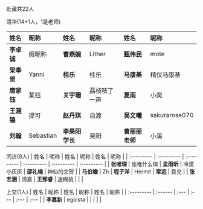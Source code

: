 赴藏共22人

清华(14+1人，1是老师)

| 姓名       | 昵称      | 姓名           | 昵称         | 姓名           | 昵称          |
| :--------- | :-------- | :------------- | :----------- | :------------- | :------------ |
| **李卓诚** | 假昵称    | **曹燕婉**     | Lither       | **甄伟民**     | mote          |
| **梁奉贺** | Yanni     | **桂乐**       | 桂乐         | **马康基**     | 精仪马康基    |
| **唐家钰** | 某钰      | **关宇珊**     | 荔枝吱了一声 | **夏雨**       | 小奕          |
| **王涵锦** | 提可      | **赵丹琪**     | 自渡         | **吴文曦**     | sakurarose070 |
| **刘翰**   | Sebastian | **李昊阳学长** | 昊阳         | **曹丽丽老师** | 小溪          |

同济(8人)
| 姓名       | 昵称       | 姓名       | 昵称       | 姓名       | 昵称       |
| :--------- | :--------- | :--------- | :--------- | :--------- | :--------- |
| **张唯琛** | 张唯什么琛 | **孟雨昕** | 冷漠小灰灰 | **邵礼楠** | 神仙的文贺 |
| **马伯瞻** | Zh         | **程子洋** | Hermit     | **常远**   | 艮兑       |
| **张艺涵** | 清嘉       | **王郅睿** | 迷糊桃     |            |            |

上交(1人)
| 姓名       | 昵称    | 姓名 | 昵称 | 姓名 | 昵称 |
| :--------- | :------ | :--- | :--- | :--- | :--- |
| **李嘉新** | egoista |      |      |      |      |